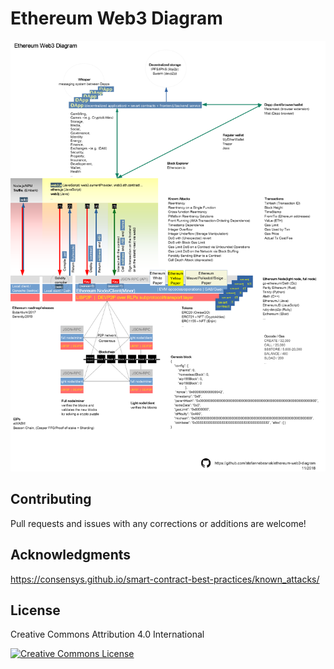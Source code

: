 # Ethereum Web3 Diagram

<!--
<object data="./export/ethereum-web3-diagram.pdf" type="application/pdf" width="700px" height="700px">
    <embed src="./export/ethereum-web3-diagram.pdf">
        <p>This browser does not support PDFs. Please download the PDF to view it: <a href="./export/ethereum-web3-diagram.pdf">Download PDF</a>.</p>
    </embed>
</object>
-->

![Ethereum Web3 Diagram](./export/ethereum-web3-diagram.png)

## Contributing

Pull requests and issues with any corrections or additions are welcome!

## Acknowledgments

https://consensys.github.io/smart-contract-best-practices/known_attacks/

## License

Creative Commons Attribution 4.0 International

<a href="https://creativecommons.org/licenses/by/4.0/" rel="Creative Commons License">
<img src="https://mirrors.creativecommons.org/presskit/buttons/88x31/png/by.png" alt="Creative Commons License" width="100"/></a>

<!--
[![Creative Commons License](https://mirrors.creativecommons.org/presskit/buttons/88x31/png/by.png)](https://creativecommons.org/licenses/by/4.0/)
-->

